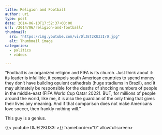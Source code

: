 ```yaml
---
title: Religion and Football
author: uri
type: post
date: 2014-06-10T17:52:37+00:00
url: /2014/06/religion-and-football/
thumbnail:
  src: "https://img.youtube.com/vi/DlJEt2KU33I/0.jpg"
  alt: Thumbnail image
categories:
  - politics
  - vídeos

---
```

&#8220;Football is an organized religion and FIFA is its church. Just think about it: its leader is infallible, it compels south American countries to spend money they don&#8217;t have building opulent cathedrals (huge stadiums in Brazil), and it may ultimately be responsible for the deaths of shocking numbers of people in the middle-east (FIFA World Cup Qatar 2022). BUT, for millions of people around the world, like me, it is also the guardian of the only thing that gives their lives any meaning. And if that comparison does not make Americans love soccer, then frankly nothing will.&#8221;

This guy is a genius.

{{< youtube DlJEt2KU33I >}} frameborder="0" allowfullscreen></iframe>
